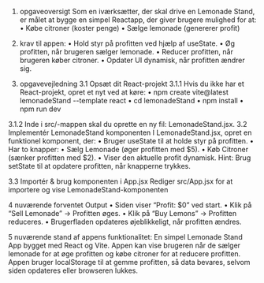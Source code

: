 1. opgaveoversigt
Som en iværksætter, der skal drive en Lemonade Stand, er målet at bygge en simpel Reactapp, der giver brugere mulighed for at: • Købe citroner (koster penge) • Sælge lemonade (genererer profit)

2. krav til appen:
• Hold styr på profitten ved hjælp af useState. • Øg profitten, når brugeren sælger lemonade. • Reducer profitten, når brugeren køber citroner. • Opdater UI dynamisk, når profitten ændrer sig.

3. opgavevejledning
3.1 Opsæt dit React-projekt
3.1.1 Hvis du ikke har et React-projekt, opret et nyt ved at køre:
• npm create vite@latest lemonadeStand --template react • cd lemonadeStand • npm install • npm run dev

3.1.2 Inde i src/-mappen skal du oprette en ny fil: LemonadeStand.jsx.
3.2 Implementér LemonadeStand komponenten
I LemonadeStand.jsx, opret en funktionel komponent, der: • Bruger useState til at holde styr på profitten. • Har to knapper: • Sælg Lemonade (øger profitten med $5). • Køb Citroner (sænker profitten med $2). • Viser den aktuelle profit dynamisk. Hint: Brug setState til at opdatere profitten, når knapperne trykkes.

3.3 Importér & brug komponenten i App.jsx
Rediger src/App.jsx for at importere og vise LemonadeStand-komponenten

4 nuværende forventet Output
• Siden viser “Profit: $0” ved start. • Klik på “Sell Lemonade” → Profitten øges. • Klik på “Buy Lemons” → Profitten reduceres. • Brugerfladen opdateres øjeblikkeligt, når profitten ændres.

5 nuværende stand af appens funktionalitet:
En simpel Lemonade Stand App bygget med React og Vite. Appen kan vise brugeren når de sælger lemonade for at øge profitten og købe citroner for at reducere profitten. Appen bruger localStorage til at gemme profitten, så data bevares, selvom siden opdateres eller browseren lukkes.

